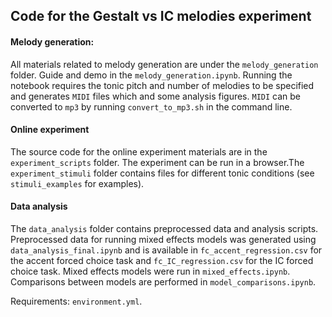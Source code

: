 ## Code for the Gestalt vs IC melodies experiment  

#### Melody generation: 
All materials related to melody generation are under the `melody_generation` folder.
Guide and demo in the `melody_generation.ipynb`. Running the notebook requires the tonic pitch and number of melodies to be specified and generates `MIDI` files which and some analysis figures. `MIDI` can be converted to `mp3` by running `convert_to_mp3.sh` in the command line. 

#### Online experiment
The source code for the online experiment materials are in the `experiment_scripts` folder. The experiment can be run in a browser.The `experiment_stimuli` folder contains files for different tonic conditions (see `stimuli_examples` for examples). 

#### Data analysis
The `data_analysis` folder contains preprocessed data and analysis scripts.
Preprocessed data for running mixed effects models was generated using 
`data_analysis_final.ipynb` and is available in `fc_accent_regression.csv` for the accent forced choice task and `fc_IC_regression.csv` for the IC forced choice task. Mixed effects models were run in `mixed_effects.ipynb`. Comparisons between models are performed in `model_comparisons.ipynb`.

Requirements: `environment.yml`.